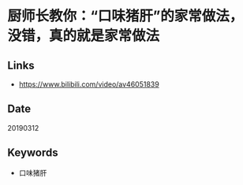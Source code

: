 # 厨师长教你：“口味猪肝”的家常做法，没错，真的就是家常做法

## Links

* <https://www.bilibili.com/video/av46051839>

## Date

20190312

## Keywords

* 口味猪肝
